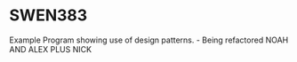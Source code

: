 # SWEN383
Example Program showing use of design patterns. -  Being refactored 
NOAH AND ALEX PLUS NICK
